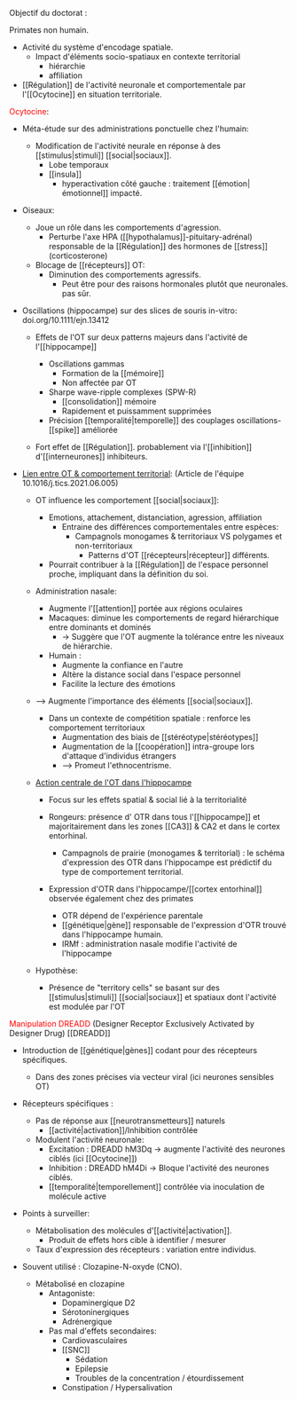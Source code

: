 
Objectif du doctorat :

Primates non humain.
- Activité du système d'encodage spatiale.
	- Impact d'éléments socio-spatiaux en contexte territorial 
		- hiérarchie 
		- affiliation
- [[Régulation]] de l'activité neuronale et comportementale par l'[[Ocytocine]] en situation territoriale.

<font color='red'>Ocytocine</font>:
- Méta-étude sur des administrations ponctuelle chez l'humain:
	- Modification de l'activité neurale en réponse à des [[stimulus|stimuli]] [[social|sociaux]].
		- Lobe temporaux
		- [[insula]] 
			- hyperactivation côté gauche : traitement [[émotion|émotionnel]] impacté. 
- Oiseaux:
	- Joue un rôle dans les comportements d'agression.
		- Perturbe l'axe HPA ([[hypothalamus]]-pituitary-adrénal) responsable de la [[Régulation]] des hormones de [[stress]] (corticosterone)
	- Blocage de [[récepteurs]] OT:
		- Diminution des comportements agressifs.
			- Peut être pour des raisons hormonales plutôt que neuronales. pas sûr. 

- Oscillations (hippocampe) sur des slices de souris in-vitro: doi.org/10.1111/ejn.13412
	- Effets de l'OT sur deux patterns majeurs dans l'activité de l'[[hippocampe]] 
		- Oscillations gammas
			- Formation de la [[mémoire]]
			- Non affectée par OT 
		- Sharpe wave-ripple complexes (SPW-R)
			- [[consolidation]] mémoire
			- Rapidement et puissamment supprimées
		- Précision [[temporalité|temporelle]] des couplages oscillations-[[spike]] améliorée 
	
	- Fort effet de [[Régulation]]. probablement via l'[[inhibition]] d'[[interneurones]] inhibiteurs. 

- <u>Lien entre OT & comportement territorial</u>: (Article de l'équipe 10.1016/j.tics.2021.06.005)
	- OT influence les comportement [[social|sociaux]]:
		- Emotions, attachement, distanciation, agression, affiliation 
			- Entraine des différences comportementales entre espèces:
				- Campagnols monogames & territoriaux VS polygames et non-territoriaux 
					- Patterns d'OT [[récepteurs|récepteur]] différents.
		- Pourrait contribuer à la [[Régulation]] de l'espace personnel proche, impliquant dans la définition du soi.
	
	- Administration nasale:
		- Augmente l'[[attention]] portée aux régions oculaires 
		- Macaques: diminue les comportements de regard hiérarchique entre dominants et dominés
			- -> Suggère que l'OT augmente la tolérance entre les niveaux de hiérarchie.
		- Humain : 
			- Augmente la confiance en l'autre 
			- Altère la distance social dans l'espace personnel
			- Facilite la lecture des émotions
	- --> Augmente l'importance des éléments [[social|sociaux]]. 
		- Dans un contexte de compétition spatiale : renforce les comportement territoriaux
			- Augmentation des biais de [[stéréotype|stéréotypes]] 
			- Augmentation de la [[coopération]] intra-groupe lors d'attaque d'individus étrangers
			- --> Promeut l'ethnocentrisme. 


	- <u>Action centrale de l'OT dans l'hippocampe</u> 
		- Focus sur les effets spatial & social lié à la territorialité 
		- Rongeurs: présence d' OTR dans tous l'[[hippocampe]] et majoritairement dans les zones [[CA3]] & CA2 et dans le cortex entorhinal. 
			- Campagnols de prairie (monogames & territorial) : le schéma d'expression des OTR dans l'hippocampe est prédictif du type de comportement territorial. 
		
		- Expression d'OTR dans l'hippocampe/[[cortex entorhinal]] observée également chez des primates
			- OTR dépend de l'expérience parentale
			- [[génétique|gène]] responsable de l'expression d'OTR trouvé dans l'hippocampe humain.
			- IRMf : administration nasale modifie l'activité de l'hippocampe 

	- Hypothèse:
		- Présence de "territory cells" se basant sur des [[stimulus|stimuli]] [[social|sociaux]] et spatiaux dont l'activité est modulée par l'OT


<font color='red'>Manipulation DREADD</font> (Designer Receptor Exclusively Activated by Designer Drug)
[[DREADD]]

- Introduction de [[génétique|gènes]] codant pour des récepteurs spécifiques.
	- Dans des zones précises via vecteur viral (ici neurones sensibles OT)

- Récepteurs spécifiques :
	- Pas de réponse aux [[neurotransmetteurs]] naturels 
		- [[activité|activation]]/Inhibition contrôlée
	- Modulent l'activité neuronale:
		- Excitation : DREADD hM3Dq -> augmente l'activité des neurones ciblés (ici [[Ocytocine]])
		- Inhibition : DREADD hM4Di -> Bloque l'activité des neurones ciblés. 
		- [[temporalité|temporellement]] contrôlée via inoculation de molécule active

- Points à surveiller:
	- Métabolisation des molécules d'[[activité|activation]].
		- Produit de effets hors cible à identifier / mesurer 
	- Taux d'expression des récepteurs : variation entre individus. 

- Souvent utilisé : Clozapine-N-oxyde (CNO).
	- Métabolisé en clozapine
		- Antagoniste:
			- Dopaminergique D2 
			- Sérotoninergiques
			- Adrénergique
		- Pas mal d'effets secondaires:
			- Cardiovasculaires
			- [[SNC]]
				- Sédation
				- Epilepsie
				- Troubles de la concentration / étourdissement
			- Constipation / Hypersalivation